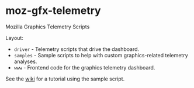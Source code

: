# moz-gfx-telemetry
Mozilla Graphics Telemetry Scripts

Layout:

 * `driver` - Telemetry scripts that drive the dashboard.
 * `samples` - Sample scripts to help with custom graphics-related telemetry analyses.
 * `www` - Frontend code for the graphics telemetry dashboard.

See the [wiki](https://wiki.mozilla.org/Platform/GFX/Telemetry) for a tutorial using the sample script.
